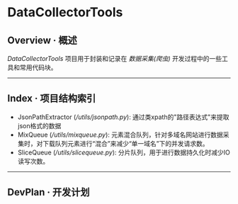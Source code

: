 # DataCollectorTools

## Overview · 概述
*DataCollectorTools* 项目用于封装和记录在 *数据采集(爬虫)* 开发过程中的一些工具和常用代码块。

--------------------------------------------------
## Index · 项目结构索引
* JsonPathExtractor (*/utils/jsonpath.py*): 通过类xpath的"路径表达式"来提取json格式的数据
* MixQueue (*/utils/mixqueue.py*): 元素混合队列，针对多域名网站进行数据采集时，对下载队列元素进行“混合”来减少“单一域名”下的并发请求数。
* SliceQueue (*/utils/slicequeue.py*): 分片队列，用于进行数据持久化时减少IO读写次数。

--------------------------------------------------
## DevPlan · 开发计划
